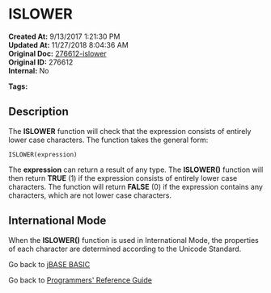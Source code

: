 # ISLOWER

**Created At:** 9/13/2017 1:21:30 PM  
**Updated At:** 11/27/2018 8:04:36 AM  
**Original Doc:** [276612-islower](https://docs.jbase.com/36868-jbase-basic/276612-islower)  
**Original ID:** 276612  
**Internal:** No  

**Tags:**
<badge text='string handling ' vertical='middle' />

## Description

The **ISLOWER** function will check that the expression consists of entirely lower case characters. The function takes the general form:

```
ISLOWER(expression)
```

The **expression** can return a result of any type. The **ISLOWER()** function will then return **TRUE** (1) if the expression consists of entirely lower case characters. The function will return **FALSE** (0) if the expression contains any characters, which are not lower case characters.

## International Mode

When the **ISLOWER()** function is used in International Mode, the properties of each character are determined according to the Unicode Standard.

Go back to [jBASE BASIC](./../README.md)

Go back to [Programmers' Reference Guide](./../../reference-guides/jbc/README.md)
